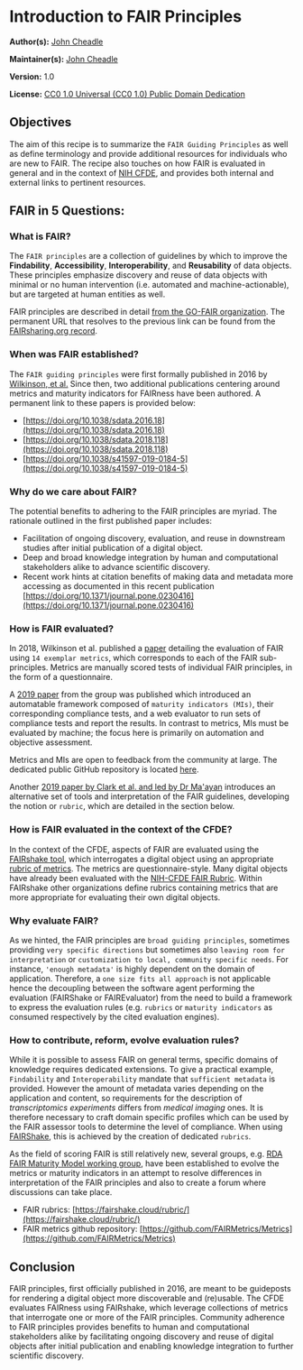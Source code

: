 # Introduction to FAIR Principles

**Author(s):** [John Cheadle](https://orcid.org/0000-0002-0106-4415)

**Maintainer(s):** [John Cheadle](https://orcid.org/0000-0002-0106-4415)

**Version:** 1.0

**License:** [CC0 1.0 Universal (CC0 1.0) Public Domain Dedication](https://creativecommons.org/publicdomain/zero/1.0/deed.en)

## Objectives

The aim of this recipe is to summarize the `FAIR Guiding Principles` as well as define terminology and provide additional resources for individuals who are new to FAIR.  The recipe also touches on how FAIR is evaluated in general and in the context of [NIH CFDE](https://commonfund.nih.gov/dataecosystem), and provides both internal and external links to pertinent resources.


## FAIR in 5 Questions:

### What is FAIR?

The `FAIR principles` are a collection of guidelines by which to improve the  **Findability**, **Accessibility**, **Interoperability**, and **Reusability** of data objects. These principles emphasize discovery and reuse of data objects with minimal or no human intervention (i.e. automated and machine-actionable), but are targeted at human entities as well.

FAIR principles are described in detail [from the GO-FAIR organization](https://www.go-fair.org/fair-principles/). The permanent URL that resolves to the previous link can be found from the [FAIRsharing.org record](https://doi.org/10.25504/FAIRsharing.WWI10U).



### When was FAIR established?

The `FAIR guiding principles` were first formally published in 2016 by [Wilkinson, et al.](https://doi.org/10.1038/sdata.2016.18)  Since then, two additional publications centering around metrics and maturity indicators for FAIRness have been authored. A permanent link to these papers is provided below:

* [https://doi.org/10.1038/sdata.2016.18](https://doi.org/10.1038/sdata.2016.18)
* [https://doi.org/10.1038/sdata.2018.118](https://doi.org/10.1038/sdata.2018.118)
* [https://doi.org/10.1038/s41597-019-0184-5](https://doi.org/10.1038/s41597-019-0184-5)

    
### Why do we care about FAIR?

The potential benefits to adhering to the FAIR principles are myriad. The rationale outlined in the first published paper includes:

* Facilitation of ongoing discovery, evaluation, and reuse in downstream studies after initial publication of a digital object.
* Deep and broad knowledge integration by human and computational stakeholders alike to advance scientific discovery.
* Recent work hints at citation benefits of making data and metadata more accessing as documented in this recent publication [https://doi.org/10.1371/journal.pone.0230416](https://doi.org/10.1371/journal.pone.0230416)


### How is FAIR evaluated?

In 2018, Wilkinson et al. published a [paper](https://doi.org/10.1038/sdata.2018.118) detailing the evaluation of FAIR using `14 exemplar metrics`, which corresponds to each of the FAIR sub-principles. Metrics are manually scored tests of individual FAIR principles, in the form of a questionnaire.

A [2019 paper](https://doi.org/10.1038/s41597-019-0184-5) from the group was published which introduced an automatable framework composed of `maturity indicators (MIs)`, their corresponding compliance tests, and a web evaluator to run sets of compliance tests and report the results.  In contrast to metrics, MIs must be evaluated by machine; the focus here is primarily on automation and objective assessment.

Metrics and MIs are open to feedback from the community at large.  The dedicated public GitHub repository is located [here](https://github.com/FAIRMetrics).

Another [2019 paper by Clark et al. and led by Dr Ma'ayan](https://doi.org/10.1016/j.cels.2019.09.011) introduces  an alternative set of tools and interpretation of the FAIR guidelines, developing the notion or `rubric`, which are detailed in the section below. 


### How is FAIR evaluated in the context of the CFDE?

In the context of the CFDE, aspects of FAIR are evaluated using the [FAIRshake tool](https://fairshake.cloud/), which interrogates a digital object using an appropriate [rubric of metrics](https://fairshake.cloud/rubric/). The metrics are questionnaire-style. Many digital objects have already been evaluated with the [NIH-CFDE FAIR Rubric](https://fairshake.cloud/rubric/36/). Within FAIRshake other organizations define rubrics containing metrics that are more appropriate for evaluating their own digital objects.


### Why evaluate FAIR?

As we hinted, the FAIR principles are `broad guiding principles`, sometimes providing `very specific directions` but sometimes also `leaving room for interpretation` or `customization to local, community specific needs`. For instance, `'enough metadata'` is highly dependent on the domain of application. Therefore, a `one size fits all approach` is not applicable hence the decoupling between the software agent performing the evaluation (FAIRShake or FAIREvaluator) from the need to build a framework to express the evaluation rules (e.g. `rubrics` or `maturity indicators` as consumed respectively by the cited evaluation engines).


### How to contribute, reform, evolve evaluation rules?

While it is possible to assess FAIR on general terms, specific domains of knowledge requires dedicated extensions. To give a practical example, `Findability` and `Interoperability` mandate that `sufficient metadata` is provided. However the amount of metadata varies depending on the application and content, so requirements for the description of *transcriptomics experiments* differs from *medical imaging* ones.
It is therefore necessary to craft domain specific profiles which can be used by the FAIR assessor tools to determine the level of compliance. When using [FAIRShake](https://fairshake.cloud/), this is achieved by the creation of dedicated `rubrics`.

As the field of scoring FAIR is still relatively new, several groups, e.g. [RDA FAIR Maturity Model working group](https://www.rd-alliance.org/groups/fair-data-maturity-model-wg),  have been established to evolve the metrics or maturity indicators in an attempt to resolve differences in interpretation of the FAIR principles and also to create a forum where discussions can take place.

* FAIR rubrics: [https://fairshake.cloud/rubric/](https://fairshake.cloud/rubric/)<br/>
* FAIR metrics github repository: [https://github.com/FAIRMetrics/Metrics](https://github.com/FAIRMetrics/Metrics)<br/>


## Conclusion


FAIR principles, first officially published in 2016, are meant to be guideposts for rendering a digital object more discoverable and (re)usable.  The CFDE evaluates FAIRness using FAIRshake, which leverage collections of metrics that interrogate one or more of the FAIR principles.  Community adherence to FAIR principles provides benefits to human and computational stakeholders alike by facilitating ongoing discovery and reuse of digital objects after initial publication and enabling knowledge integration to further scientific discovery.

